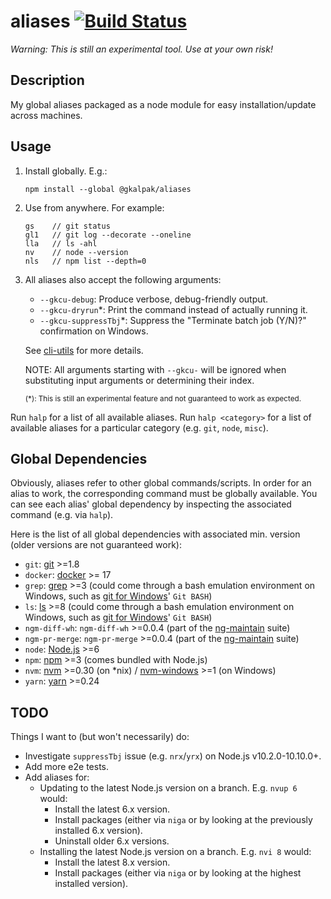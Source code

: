 # aliases [![Build Status][build-status-image]][build-status]

_Warning:_
_This is still an experimental tool._
_Use at your own risk!_


## Description

My global aliases packaged as a node module for easy installation/update across machines.


## Usage

1. Install globally. E.g.:

    ```shell
    npm install --global @gkalpak/aliases
    ```

2. Use from anywhere. For example:

    ```shell
    gs    // git status
    gl1   // git log --decorate --oneline
    lla   // ls -ahl
    nv    // node --version
    nls   // npm list --depth=0
    ```

3. All aliases also accept the following arguments:
    - `--gkcu-debug`: Produce verbose, debug-friendly output.
    - `--gkcu-dryrun`*: Print the command instead of actually running it.
    - `--gkcu-suppressTbj`*: Suppress the "Terminate batch job (Y/N)?" confirmation on Windows.

    See [cli-utils] for more details.

    NOTE: All arguments starting with `--gkcu-` will be ignored when substituting input arguments or
    determining their index.

    <sub>(*): This is still an experimental feature and not guaranteed to work as expected.</sub>

Run `halp` for a list of all available aliases.
Run `halp <category>` for a list of available aliases for a particular category (e.g. `git`, `node`,
`misc`).


## Global Dependencies

Obviously, aliases refer to other global commands/scripts. In order for an alias to work, the
corresponding command must be globally available. You can see each alias' global dependency by
inspecting the associated command (e.g. via `halp`).

Here is the list of all global dependencies with associated min. version (older versions are not guaranteed work):

- `git`: [git] >=1.8
- `docker`: [docker] >= 17
- `grep`: [grep] >=3 (could come through a bash emulation environment on Windows, such as [git for
    Windows][git-win]' `Git BASH`)
- `ls`: [ls] >=8 (could come through a bash emulation environment on Windows, such as [git for
    Windows][git-win]' `Git BASH`)
- `ngm-diff-wh`: `ngm-diff-wh` >=0.0.4 (part of the [ng-maintain] suite)
- `ngm-pr-merge`: `ngm-pr-merge` >=0.0.4 (part of the [ng-maintain] suite)
- `node`: [Node.js][node] >=6
- `npm`: [npm] >=3 (comes bundled with Node.js)
- `nvm`: [nvm] >=0.30 (on *nix) / [nvm-windows][nvm-win] >=1 (on Windows)
- `yarn`: [yarn] >=0.24

## TODO

Things I want to (but won't necessarily) do:

- Investigate `suppressTbj` issue (e.g. `nrx`/`yrx`) on Node.js v10.2.0-10.10.0+.
- Add more e2e tests.
- Add aliases for:
  - Updating to the latest Node.js version on a branch. E.g. `nvup 6` would:
    - Install the latest 6.x version.
    - Install packages (either via `niga` or by looking at the previously installed 6.x version).
    - Uninstall older 6.x versions.
  - Installing the latest Node.js version on a branch. E.g. `nvi 8` would:
    - Install the latest 8.x version.
    - Install packages (either via `niga` or by looking at the highest installed version).


[build-status]: https://travis-ci.org/gkalpak/aliases
[build-status-image]: https://travis-ci.org/gkalpak/aliases.svg?branch=master
[cli-utils]: https://www.npmjs.com/package/@gkalpak/cli-utils
[docker]: https://www.docker.com/
[git]: https://git-scm.com/
[git-win]: https://git-for-windows.github.io/
[grep]: https://en.wikipedia.org/wiki/Grep
[ls]: https://en.wikipedia.org/wiki/Ls
[ng-maintain]: https://www.npmjs.com/package/@gkalpak/ng-maintain
[node]: https://nodejs.org/en/
[npm]: https://www.npmjs.com/
[nvm]: https://github.com/creationix/nvm
[nvm-win]: https://github.com/coreybutler/nvm-windows
[yarn]: https://yarnpkg.com/lang/en/

